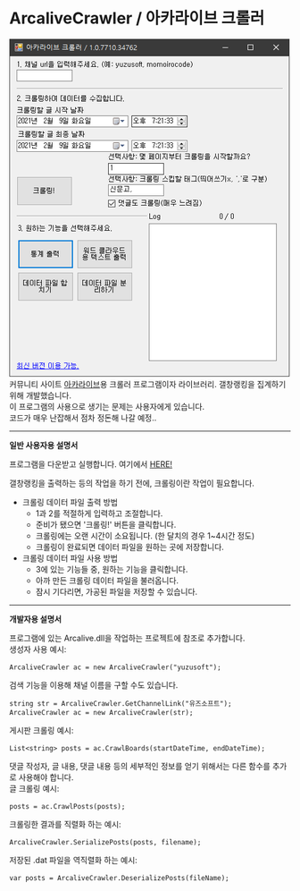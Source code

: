 # ArcaliveCrawler / 아카라이브 크롤러

![ex](preview.png)\
커뮤니티 사이트 [아카라이브](https://arca.live)용 크롤러 프로그램이자 라이브러리. 갤창랭킹을 집계하기 위해 개발했습니다.\
이 프로그램의 사용으로 생기는 문제는 사용자에게 있습니다.\
코드가 매우 난잡해서 점차 정돈해 나갈 예정..

***

**일반 사용자용 설명서**

프로그램을 다운받고 실행합니다. 여기에서 [HERE!](https://github.com/tjgus1668/ArcaliveCrawler/releases)

갤창랭킹을 출력하는 등의 작업을 하기 전에, 크롤링이란 작업이 필요합니다.
* 크롤링 데이터 파일 출력 방법
  * 1과 2를 적절하게 입력하고 조절합니다.
  * 준비가 됐으면 '크롤링!' 버튼을 클릭합니다.
  * 크롤링에는 오랜 시간이 소요됩니다. (한 달치의 경우 1~4시간 정도)
  * 크롤링이 완료되면 데이터 파일을 원하는 곳에 저장합니다.
* 크롤링 데이터 파일 사용 방법
  * 3에 있는 기능들 중, 원하는 기능을 클릭합니다.
  * 아까 만든 크롤링 데이터 파일을 불러옵니다.
  * 잠시 기다리면, 가공된 파일을 저장할 수 있습니다.
  
***

**개발자용 설명서**

프로그램에 있는 Arcalive.dll을 작업하는 프로젝트에 참조로 추가합니다.\
생성자 사용 예시:

    ArcaliveCrawler ac = new ArcaliveCrawler("yuzusoft");
    
검색 기능을 이용해 채널 이름을 구할 수도 있습니다.

    string str = ArcaliveCrawler.GetChannelLink("유즈소프트");
    ArcaliveCrawler ac = new ArcaliveCrawler(str);
    
게시판 크롤링 예시:

    List<string> posts = ac.CrawlBoards(startDateTime, endDateTime);

댓글 작성자, 글 내용, 댓글 내용 등의 세부적인 정보를 얻기 위해서는 다른 함수를 추가로 사용해야 합니다.\
글 크롤링 예시:

    posts = ac.CrawlPosts(posts);
    
크롤링한 결과를 직렬화 하는 예시:

    ArcaliveCrawler.SerializePosts(posts, filename);
    
저장된 .dat 파일을 역직렬화 하는 예시:

    var posts = ArcaliveCrawler.DeserializePosts(fileName);

